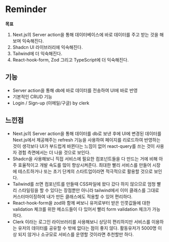 # Reminder

**목표**   
1. Next.js의 Server action을 통해 데이터베이스에 바로 데이터를 주고 받는 것을 해보며 익숙해진다.
2. Shadcn UI 라이브러리에 익숙해진다.
3. Tailwind에 더 익숙해진다.
4. React-hook-form, Zod 그리고 TypeScript에 더 익숙해진다.

## 기능
- Server action을 통해 db에 바로 데이터를 전송하여 UI에 바로 반영
- 기본적인 CRUD 기능
- Login / Sign-up (이메일/구글) by clerk
  
## 느낀점
- Next.js의 Server action을 통해 데이터를 db로 보낸 후에 UI에 변경된 데이터를 Next.js에서 제공해주는 refresh 기능을 사용하여 페이지를 리로드하여 반영하는 것이 생각보다 UI가 부드럽게 바뀐다는 느낌이 없어 react-query를 쓰는 것이 사용자 경험 측면에서는 더 나을 것으로 보인다.
- Shadcn을 사용해보니 직접 서비스에 필요한 컴포넌트들을 다 만드는 거에 비해 아주 효율적이고 개발 속도를 많이 향상시켜준다. 최대한 빨리 서비스를 만들어 시장에 테스트하거나 또는 초기 단계의 스타트업이라면 적극적으로 활용할 것으로 보인다.
- Tailwind를 쓰면 컴포넌트를 만들때 CSS파일에 왔다 갔다 하지 않으므로 엄청 빨리 스타일링을 할 수 있다는 장점뿐만 아니라 tailwind에서 이미 클래스를 그대로 커스터마이징하여 내가 만든 클래스에도 적용할 수 있어 편리하다.
- React-hook-form을 zod와 함께 써보니 유저로부터 받은 인풋값들에 대한 validation 체크를 위한 메소드들이 다 있어서 빨리 form validation 체크가 가능하다.
- Clerk 이라는 로그인 라이브러리를 사용해보니 상당히 편리하지만 서비스를 이용하는 유저의 데이터를 공유할 수 밖에 없다는 점이 좋지 않다. 활동유저가 5000명 이상 되지 않거나 소규모로 서비스를 운영할 것이라면 추천할만 하다.
